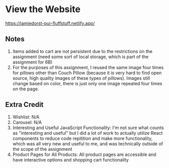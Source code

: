 # View the Website

https://jamiedorst-pui-fluffstuff.netlify.app/

## Notes

1. Items added to cart are not persistent due to the restrictions on the assignment (need some sort of local storage, which is part of the assignment for 6B)
2. For the purposes of this assignment, I reused the same image four times for pillows other than Couch Pillow (because it is very hard to find open source, high quality images of these types of pillows). Images still change based on color, there is just only one image repeated four times on the page.

## Extra Credit

1. Wishlist: N/A
2. Carousel: N/A
3. Interesting and Useful JavaScript Functionality: I'm not sure what counts as "interesting and useful" but I did a lot of work to actually utilize React components to reduce code repitition and make more functionality, which was all very new and useful to me, and was technically outside of the scope of the assignment
4. Product Pages for All Products: All product pages are accessible and have interactive options and shopping cart functionality
